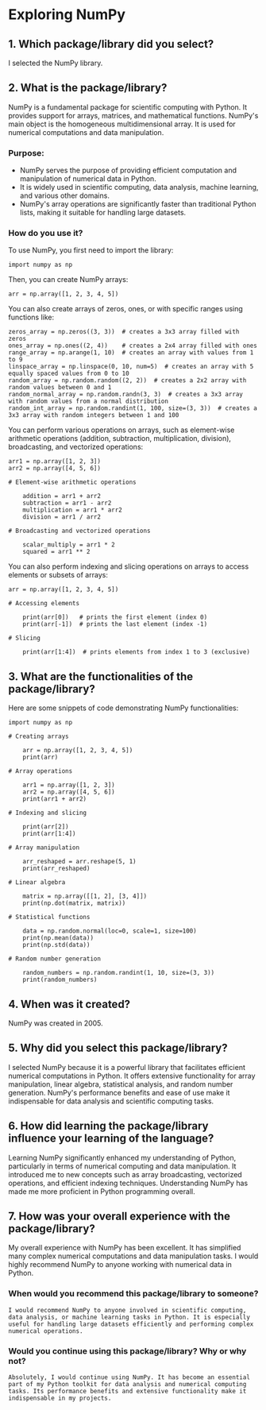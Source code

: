 # Exploring NumPy

## 1. Which package/library did you select?
I selected the NumPy library.

## 2. What is the package/library?
NumPy is a fundamental package for scientific computing with Python. It provides support for arrays, matrices, and mathematical functions. NumPy's main object is the homogeneous multidimensional array. It is used for numerical computations and data manipulation.

### Purpose:
- NumPy serves the purpose of providing efficient computation and manipulation of numerical data in Python.
- It is widely used in scientific computing, data analysis, machine learning, and various other domains.
- NumPy's array operations are significantly faster than traditional Python lists, making it suitable for handling large datasets.

### How do you use it?
To use NumPy, you first need to import the library:

    import numpy as np

Then, you can create NumPy arrays:

    arr = np.array([1, 2, 3, 4, 5])

You can also create arrays of zeros, ones, or with specific ranges using functions like:

    zeros_array = np.zeros((3, 3))  # creates a 3x3 array filled with zeros
    ones_array = np.ones((2, 4))    # creates a 2x4 array filled with ones
    range_array = np.arange(1, 10)  # creates an array with values from 1 to 9
    linspace_array = np.linspace(0, 10, num=5)  # creates an array with 5 equally spaced values from 0 to 10
    random_array = np.random.random((2, 2))  # creates a 2x2 array with random values between 0 and 1
    random_normal_array = np.random.randn(3, 3)  # creates a 3x3 array with random values from a normal distribution
    random_int_array = np.random.randint(1, 100, size=(3, 3))  # creates a 3x3 array with random integers between 1 and 100

You can perform various operations on arrays, such as element-wise arithmetic operations (addition, subtraction, multiplication, division), broadcasting, and vectorized operations:

    arr1 = np.array([1, 2, 3])
    arr2 = np.array([4, 5, 6])

    # Element-wise arithmetic operations

        addition = arr1 + arr2
        subtraction = arr1 - arr2
        multiplication = arr1 * arr2
        division = arr1 / arr2

    # Broadcasting and vectorized operations

        scalar_multiply = arr1 * 2
        squared = arr1 ** 2

You can also perform indexing and slicing operations on arrays to access elements or subsets of arrays:

    arr = np.array([1, 2, 3, 4, 5])

    # Accessing elements

        print(arr[0])   # prints the first element (index 0)
        print(arr[-1])  # prints the last element (index -1)

    # Slicing

        print(arr[1:4])  # prints elements from index 1 to 3 (exclusive)

## 3. What are the functionalities of the package/library?
Here are some snippets of code demonstrating NumPy functionalities:

    import numpy as np

    # Creating arrays

        arr = np.array([1, 2, 3, 4, 5])
        print(arr)

    # Array operations

        arr1 = np.array([1, 2, 3])
        arr2 = np.array([4, 5, 6])
        print(arr1 + arr2)

    # Indexing and slicing

        print(arr[2])
        print(arr[1:4])

    # Array manipulation

        arr_reshaped = arr.reshape(5, 1)
        print(arr_reshaped)

    # Linear algebra

        matrix = np.array([[1, 2], [3, 4]])
        print(np.dot(matrix, matrix))

    # Statistical functions

        data = np.random.normal(loc=0, scale=1, size=100)
        print(np.mean(data))
        print(np.std(data))

    # Random number generation

        random_numbers = np.random.randint(1, 10, size=(3, 3))
        print(random_numbers)

## 4. When was it created?
NumPy was created in 2005.

## 5. Why did you select this package/library?
I selected NumPy because it is a powerful library that facilitates efficient numerical computations in Python. It offers extensive functionality for array manipulation, linear algebra, statistical analysis, and random number generation. NumPy's performance benefits and ease of use make it indispensable for data analysis and scientific computing tasks.

## 6. How did learning the package/library influence your learning of the language?
Learning NumPy significantly enhanced my understanding of Python, particularly in terms of numerical computing and data manipulation. It introduced me to new concepts such as array broadcasting, vectorized operations, and efficient indexing techniques. Understanding NumPy has made me more proficient in Python programming overall.

## 7. How was your overall experience with the package/library?
My overall experience with NumPy has been excellent. It has simplified many complex numerical computations and data manipulation tasks. I would highly recommend NumPy to anyone working with numerical data in Python.

### When would you recommend this package/library to someone?
    I would recommend NumPy to anyone involved in scientific computing, data analysis, or machine learning tasks in Python. It is especially useful for handling large datasets efficiently and performing complex numerical operations.

### Would you continue using this package/library? Why or why not?
    Absolutely, I would continue using NumPy. It has become an essential part of my Python toolkit for data analysis and numerical computing tasks. Its performance benefits and extensive functionality make it indispensable in my projects.